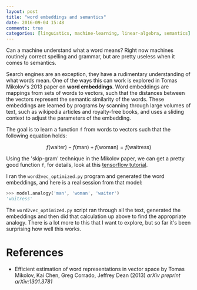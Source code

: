 ```yaml
---
layout: post
title: "word embeddings and semantics"
date: 2016-09-04 15:48
comments: true
categories: [linguistics, machine-learning, linear-algebra, semantics]
---
```


Can a machine understand what a word means? Right now machines routinely correct spelling and grammar, but are pretty useless when it comes to semantics.

Search engines are an exception, they have a rudimentary understanding of what words mean. One of the ways this can work is explored in Tomas Mikolov's 2013 paper 
on **word embeddings**. Word embeddings are mappings from sets of words to vectors, such that the distances between the vectors represent the semantic similarity 
of the words. These embeddings are learned by programs by scanning through large volumes of text, such as wikipedia articles and royalty-free books, and uses a 
sliding context to adjust the parameters of the embedding.

The goal is to learn a function `f` from words to vectors such that the following equation holds:

$$ f(\text{waiter}) - f(\text{man}) + f(\text{woman}) = f(\text{waitress}) $$

Using the 'skip-gram' technique in the Mikolov paper, we can get a pretty good function `f`, for details, look at this [tensorflow tutorial](https://www.tensorflow.org/versions/r0.10/tutorials/word2vec/index.html).

I ran the `word2vec_optimized.py` program and generated the word embeddings, and here is a real session from that model:

``` python
>>> model.analogy('man', 'woman', 'waiter')
'waitress'
```

The `word2vec_optimized.py` script ran through all the text, generated the embeddings and then did that calculation up above to find the appropriate analogy. There is a lot more to 
this that I want to explore, but so far it's been surprising how well this works.


# References

- Efficient estimation of word representations in vector space by Tomas Mikolov, Kai Chen, Greg Corrado, Jeffrey Dean (2013) _arXiv preprint arXiv:1301.3781_
